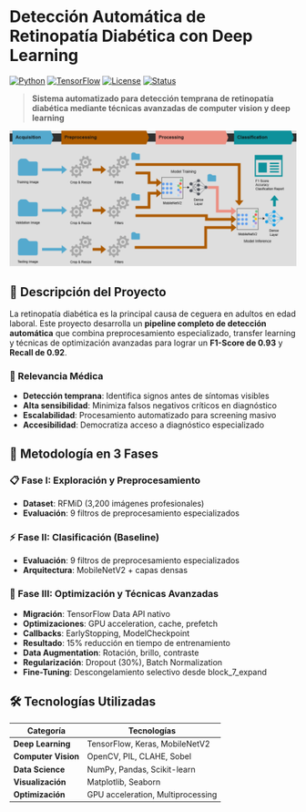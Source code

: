 # Detección Automática de Retinopatía Diabética con Deep Learning

[![Python](https://img.shields.io/badge/Python-3.8+-blue.svg)](https://www.python.org/downloads/)
[![TensorFlow](https://img.shields.io/badge/TensorFlow-2.x-orange.svg)](https://tensorflow.org/)
[![License](https://img.shields.io/badge/License-MIT-green.svg)](LICENSE)
[![Status](https://img.shields.io/badge/Status-Complete-success.svg)]()

> **Sistema automatizado para detección temprana de retinopatía diabética mediante técnicas avanzadas de computer vision y deep learning**

<div align="center">
 <img src="Flujo_DR.drawio.png" alt="Pipeline Overview" width="800"/>
</div>

## 🎯 Descripción del Proyecto

La retinopatía diabética es la principal causa de ceguera en adultos en edad laboral. Este proyecto desarrolla un **pipeline completo de detección automática** que combina preprocesamiento especializado, transfer learning y técnicas de optimización avanzadas para lograr un **F1-Score de 0.93** y **Recall de 0.92**.

### 🏥 Relevancia Médica
- **Detección temprana**: Identifica signos antes de síntomas visibles
- **Alta sensibilidad**: Minimiza falsos negativos críticos en diagnóstico
- **Escalabilidad**: Procesamiento automatizado para screening masivo
- **Accesibilidad**: Democratiza acceso a diagnóstico especializado

## 🔬 Metodología en 3 Fases

### 📋 Fase I: Exploración y Preprocesamiento
- **Dataset**: RFMiD (3,200 imágenes profesionales)
- **Evaluación**: 9 filtros de preprocesamiento especializados

### ⚡ Fase II: Clasificación (Baseline)
- **Evaluación**: 9 filtros de preprocesamiento especializados
- **Arquitectura**: MobileNetV2 + capas densas

### 🚀 Fase III: Optimización y Técnicas Avanzadas
- **Migración**: TensorFlow Data API nativo
- **Optimizaciones**: GPU acceleration, cache, prefetch
- **Callbacks**: EarlyStopping, ModelCheckpoint
- **Resultado**: 15% reducción en tiempo de entrenamiento
- **Data Augmentation**: Rotación, brillo, contraste
- **Regularización**: Dropout (30%), Batch Normalization
- **Fine-Tuning**: Descongelamiento selectivo desde block_7_expand

## 🛠️ Tecnologías Utilizadas

<div align="center">

| Categoría | Tecnologías |
|-----------|-------------|
| **Deep Learning** | TensorFlow, Keras, MobileNetV2 |
| **Computer Vision** | OpenCV, PIL, CLAHE, Sobel |
| **Data Science** | NumPy, Pandas, Scikit-learn |
| **Visualización** | Matplotlib, Seaborn |
| **Optimización** | GPU acceleration, Multiprocessing |

</div>
